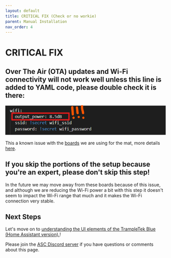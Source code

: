 ```yaml
---
layout: default
title: CRITICAL FIX (Check or no workie)
parent: Manual Installation
nav_order: 4
---
```


# CRITICAL FIX

## Over The Air (OTA) updates and Wi-Fi connectivity will not work well unless this line is added to YAML code, please double check it is there:

<img src="../../images/critical_wifi.png" width="600">

This a known issue with the [boards](https://www.wemos.cc/en/latest/c3/c3_mini.html) we are using for the mat, more details [here](https://community.home-assistant.io/t/unable-to-connect-to-wifi-auth-expired-and-association-expired/678570/2).

## If you skip the portions of the setup because you're an expert, please don't skip this step!


In the future we may move away from these boards because of this issue, and although we are reducing the Wi-Fi power a bit with this step it doesn't seem to impact the Wi-Fi range that much and it makes the Wi-Fi connection very stable.

## Next Steps
Let's move on to [understanding the UI elements of the TrampleTek Blue (Home Assistant version).](https://ascmats.github.io/usingHAui.html)!

Please join the [ASC Discord server](https://discord.gg/cB9P6NmYJg) if you have questions or comments about this page.
